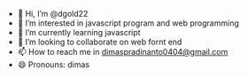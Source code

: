 - 👋 Hi, I’m @dgold22
- 👀 I’m interested in javascript program and web programming
- 🌱 I’m currently learning javascript
- 💞️ I’m looking to collaborate on web fornt end 
- 📫 How to reach me in dimaspradinanto0404@gmail.com
- 😄 Pronouns: dimas

<!---
dgold22/dgold22 is a ✨ special ✨ repository because its `README.md` (this file) appears on your GitHub profile.
You can click the Preview link to take a look at your changes.
--->
